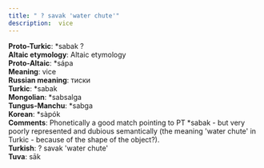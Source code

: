```yaml
---
title: " ? savak 'water chute'"
description:  vice
---
```


<strong>Proto-Turkic</strong>:  *sabak ?<br>
<strong>Altaic etymology</strong>:  Altaic etymology<br>
<strong> Proto-Altaic</strong>:  *sápa<br>
<strong>Meaning</strong>:  vice<br>
<strong>Russian meaning</strong>:  тиски<br>
<strong>Turkic</strong>:  *sabak<br>
<strong>Mongolian</strong>:  *sabsalga<br>
<strong>Tungus-Manchu</strong>:  *sabga<br>
<strong>Korean</strong>:  *sàpók<br>
<strong>Comments</strong>:  Phonetically a good match pointing to PT *sabak - but very poorly represented and dubious semantically (the meaning 'water chute' in Turkic - because of the shape of the object?).<br>
<strong>Turkish</strong>:  ? savak 'water chute'<br>
<strong>Tuva</strong>:  sāk<br>


